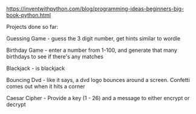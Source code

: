 https://inventwithpython.com/blog/programming-ideas-beginners-big-book-python.html

Projects done so far:

Guessing Game - guess the 3 digit number, get hints similar to wordle

Birthday Game - enter a number from 1-100, and generate that many birthdays to see if there's any matches

Blackjack - is blackjack

Bouncing Dvd - like it says, a dvd logo bounces around a screen. Confetti comes out when it hits a corner

Caesar Cipher - Provide a key (1 - 26) and a message to either encrypt or decrypt
